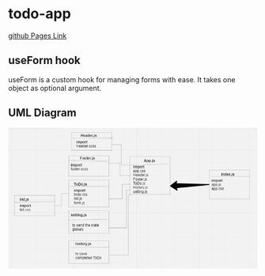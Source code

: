 # todo-app

[github Pages Link](https://hebaalhamaydh.github.io/todo-app/)

## useForm hook
useForm is a custom hook for managing forms with ease. It takes one object as optional argument.
## UML Diagram
![](./uml.png)


